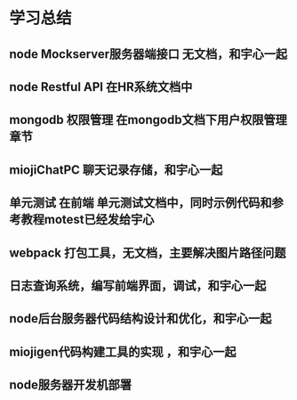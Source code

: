 # 学习总结

## node Mockserver服务器端接口 无文档，和宇心一起

## node Restful API 在HR系统文档中

## mongodb 权限管理 在mongodb文档下用户权限管理章节

## miojiChatPC 聊天记录存储，和宇心一起

## 单元测试 在前端 单元测试文档中，同时示例代码和参考教程motest已经发给宇心

## webpack 打包工具，无文档，主要解决图片路径问题

## 日志查询系统，编写前端界面，调试，和宇心一起

## node后台服务器代码结构设计和优化，和宇心一起

## miojigen代码构建工具的实现 ，和宇心一起

## node服务器开发机部署
